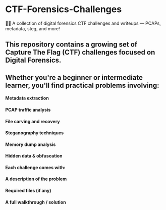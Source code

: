 # CTF-Forensics-Challenges
🕵️‍♂️ A collection of digital forensics CTF challenges and writeups — PCAPs, metadata, steg, and more!

## This repository contains a growing set of Capture The Flag (CTF) challenges focused on Digital Forensics.
## Whether you're a beginner or intermediate learner, you'll find practical problems involving:

#### Metadata extraction

#### PCAP traffic analysis

#### File carving and recovery

#### Steganography techniques

#### Memory dump analysis

#### Hidden data & obfuscation

#### Each challenge comes with:

#### A description of the problem

#### Required files (if any)

#### A full walkthrough / solution
